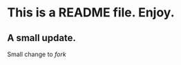 This is a README file. Enjoy.
=============================

A small update.
---------------

Small change to *fork*
